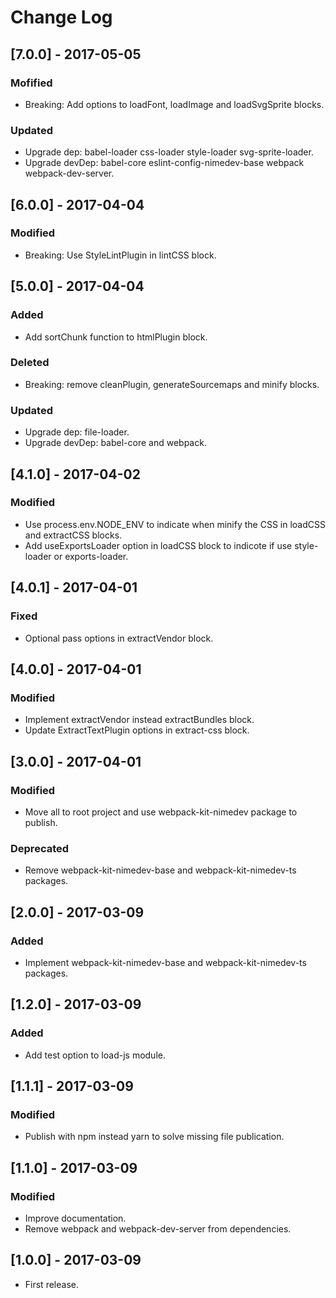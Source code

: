 # Change Log

## [7.0.0] - 2017-05-05

### Mofified
- Breaking: Add options to loadFont, loadImage and loadSvgSprite blocks.

### Updated
- Upgrade dep: babel-loader css-loader style-loader svg-sprite-loader.
- Upgrade devDep: babel-core eslint-config-nimedev-base webpack webpack-dev-server.


## [6.0.0] - 2017-04-04

### Modified
- Breaking: Use StyleLintPlugin in lintCSS block.


## [5.0.0] - 2017-04-04

### Added
- Add sortChunk function to htmlPlugin block.

### Deleted
- Breaking: remove cleanPlugin, generateSourcemaps and minify blocks.

### Updated
- Upgrade dep: file-loader.
- Upgrade devDep: babel-core and webpack.


## [4.1.0] - 2017-04-02

### Modified
- Use process.env.NODE_ENV to indicate when minify the CSS in loadCSS and extractCSS blocks.
- Add useExportsLoader option in loadCSS block to indicote if use style-loader or exports-loader.


## [4.0.1] - 2017-04-01

### Fixed
- Optional pass options in extractVendor block.


## [4.0.0] - 2017-04-01

### Modified
- Implement extractVendor instead extractBundles block.
- Update ExtractTextPlugin options in extract-css block.


## [3.0.0] - 2017-04-01

### Modified
- Move all to root project and use webpack-kit-nimedev package to publish.

### Deprecated
- Remove webpack-kit-nimedev-base and webpack-kit-nimedev-ts packages.


## [2.0.0] - 2017-03-09

### Added
- Implement webpack-kit-nimedev-base and webpack-kit-nimedev-ts packages.


## [1.2.0] - 2017-03-09

### Added
- Add test option to load-js module.


## [1.1.1] - 2017-03-09

### Modified

- Publish with npm instead yarn to solve missing file publication.


## [1.1.0] - 2017-03-09

### Modified
- Improve documentation.
- Remove webpack and webpack-dev-server from dependencies.


## [1.0.0] - 2017-03-09

* First release.
